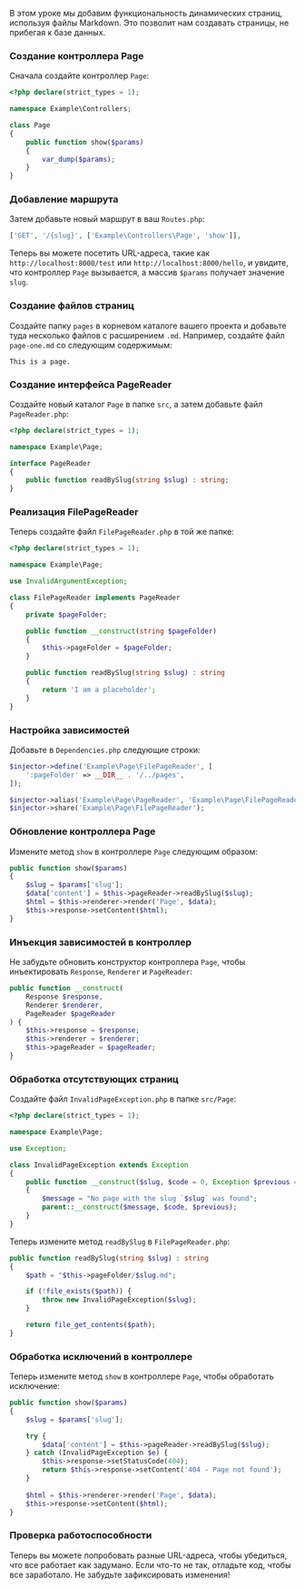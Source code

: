 
В этом уроке мы добавим функциональность динамических страниц, используя файлы Markdown. Это позволит нам создавать страницы, не прибегая к базе данных.

### Создание контроллера Page

Сначала создайте контроллер `Page`:

```php
<?php declare(strict_types = 1);

namespace Example\Controllers;

class Page
{
    public function show($params)
    {
        var_dump($params);
    }
}
```

### Добавление маршрута

Затем добавьте новый маршрут в ваш `Routes.php`:

```php
['GET', '/{slug}', ['Example\Controllers\Page', 'show']],
```

Теперь вы можете посетить URL-адреса, такие как `http://localhost:8000/test` или `http://localhost:8000/hello`, и увидите, что контроллер `Page` вызывается, а массив `$params` получает значение `slug`.

### Создание файлов страниц

Создайте папку `pages` в корневом каталоге вашего проекта и добавьте туда несколько файлов с расширением `.md`. Например, создайте файл `page-one.md` со следующим содержимым:

```
This is a page.
```

### Создание интерфейса PageReader

Создайте новый каталог `Page` в папке `src`, а затем добавьте файл `PageReader.php`:

```php
<?php declare(strict_types = 1);

namespace Example\Page;

interface PageReader
{
    public function readBySlug(string $slug) : string;
}
```

### Реализация FilePageReader

Теперь создайте файл `FilePageReader.php` в той же папке:

```php
<?php declare(strict_types = 1);

namespace Example\Page;

use InvalidArgumentException;

class FilePageReader implements PageReader
{
    private $pageFolder;

    public function __construct(string $pageFolder)
    {
        $this->pageFolder = $pageFolder;
    }

    public function readBySlug(string $slug) : string
    {
        return 'I am a placeholder';
    }
}
```

### Настройка зависимостей

Добавьте в `Dependencies.php` следующие строки:

```php
$injector->define('Example\Page\FilePageReader', [
    ':pageFolder' => __DIR__ . '/../pages',
]);

$injector->alias('Example\Page\PageReader', 'Example\Page\FilePageReader');
$injector->share('Example\Page\FilePageReader');
```

### Обновление контроллера Page

Измените метод `show` в контроллере `Page` следующим образом:

```php
public function show($params)
{
    $slug = $params['slug'];
    $data['content'] = $this->pageReader->readBySlug($slug);
    $html = $this->renderer->render('Page', $data);
    $this->response->setContent($html);
}
```

### Инъекция зависимостей в контроллер

Не забудьте обновить конструктор контроллера `Page`, чтобы инъектировать `Response`, `Renderer` и `PageReader`:

```php
public function __construct(
    Response $response,
    Renderer $renderer,
    PageReader $pageReader
) {
    $this->response = $response;
    $this->renderer = $renderer;
    $this->pageReader = $pageReader;
}
```

### Обработка отсутствующих страниц

Создайте файл `InvalidPageException.php` в папке `src/Page`:

```php
<?php declare(strict_types = 1);

namespace Example\Page;

use Exception;

class InvalidPageException extends Exception
{
    public function __construct($slug, $code = 0, Exception $previous = null)
    {
        $message = "No page with the slug `$slug` was found";
        parent::__construct($message, $code, $previous);
    }
}
```

Теперь измените метод `readBySlug` в `FilePageReader.php`:

```php
public function readBySlug(string $slug) : string
{
    $path = "$this->pageFolder/$slug.md";

    if (!file_exists($path)) {
        throw new InvalidPageException($slug);
    }

    return file_get_contents($path);
}
```

### Обработка исключений в контроллере

Теперь измените метод `show` в контроллере `Page`, чтобы обработать исключение:

```php
public function show($params)
{
    $slug = $params['slug'];

    try {
        $data['content'] = $this->pageReader->readBySlug($slug);
    } catch (InvalidPageException $e) {
        $this->response->setStatusCode(404);
        return $this->response->setContent('404 - Page not found');
    }
    
    $html = $this->renderer->render('Page', $data);
    $this->response->setContent($html);
}
```

### Проверка работоспособности

Теперь вы можете попробовать разные URL-адреса, чтобы убедиться, что все работает как задумано. Если что-то не так, отладьте код, чтобы все заработало. Не забудьте зафиксировать изменения!